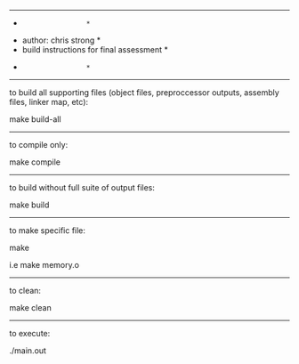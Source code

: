 *******************************************
*					  *
* author: chris strong                    *
* build instructions for final assessment *
*					  *
*******************************************

to build all supporting files 
(object files, preproccessor outputs, assembly files, linker map, etc):

make build-all


---------------------------

to compile only:

make compile


---------------------------

to build without full suite of output files:

make build


---------------------------

to make specific file:

make <file output name>

i.e make memory.o


---------------------------

to clean:

make clean


---------------------------

to execute:

./main.out
